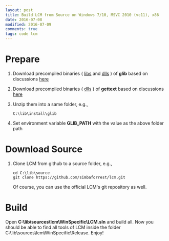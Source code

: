 ```yaml
---
layout: post
title: Build LCM from Source on Windows 7/10, MSVC 2010 (vc11), x86
date: 2016-07-08
modified: 2016-07-09
comments: true
tags: code lcm
---
```

# Prepare
1. Download precompiled binaries ( [libs](http://ftp.gnome.org/pub/gnome/binaries/win32/glib/2.28/glib-dev_2.28.8-1_win32.zip) and [dlls](http://ftp.gnome.org/pub/gnome/binaries/win32/glib/2.28/glib_2.28.8-1_win32.zip) ) of **glib** based on discussions [here](https://groups.google.com/d/msg/lcm-users/SDs7E9ERgoI/tiOiyF9lDwAJ)

2. Download precompiled binaries ( [dlls](http://ftp.gnome.org/pub/gnome/binaries/win32/dependencies/gettext-runtime_0.18.1.1-2_win32.zip) ) of **gettext** based on discussions [here](http://stackoverflow.com/a/1711338)

3. Unzip them into a same folder, e.g.,
   ```
   C:\lib\install\glib
   ```

4. Set environment variable **GLIB_PATH** with the value as the above folder path

# Download Source
1. Clone LCM from github to a source folder, e.g.,   

   ```
   cd C:\lib\source   
   git clone https://github.com/simbaforrest/lcm.git
   ```   
   
   Of course, you can use the official LCM's git repository as well.
  
# Build
Open **C:\lib\sources\lcm\WinSpecific\LCM.sln** and build all.
Now you should be able to find all tools of LCM inside the folder C:\lib\sources\lcm\WinSpecific\Release. Enjoy!
